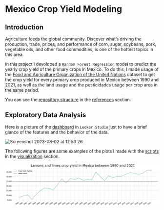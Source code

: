 # Mexico Crop Yield Modeling
## Introduction
Agriculture feeds the global community. Discover what’s driving the production, trade, prices, and performance of corn, sugar, soybeans, pork, vegetable oils, and other food commodities, is one of the hottest topics in this area.

In this project I devoloped a `Random Forest Regression` model to predict the yearly crop yield of the primary crops in Mexico. To do this, I made usage of the [Food and Agriculture Organization of the United Nations](https://www.fao.org/faostat/en/#data) dataset to get the crop yield for every primary crop produced in Mexico between 1990 and 2021, as well as the land usage and the pesticidades usage per crop area in the same period.

You can see the [repository structure](https://github.com/khadamich/data-science-portfolio/blob/main/mexico-crop-yield/references/folder_structure.txt) in the [references](https://github.com/khadamich/data-science-portfolio/tree/main/mexico-crop-yield/references) section.

## Exploratory Data Analysis

Here is a picture of the [dashboard](https://lookerstudio.google.com/s/nMt8RVmK9J4) in `Looker Studio` just to have a brief glance of the features and the behavior of the data.

![Screenshot 2023-08-02 at 12 53 26](https://github.com/khadamich/data-science-portfolio/assets/132023832/d26cab4c-927a-4849-ad2b-2c4e92b10e30)

The following figures are some examples of the plots I made with the [scripts](https://github.com/khadamich/data-science-portfolio/blob/main/mexico-crop-yield/src/visualization/visualize.py) in the [visualization](https://github.com/khadamich/data-science-portfolio/tree/main/mexico-crop-yield/src/visualization) section.

![Lemons and Limes](https://github.com/khadamich/data-science-portfolio/blob/main/mexico-crop-yield/figures/Lemons%20and%20limes_crop_yield.png)
